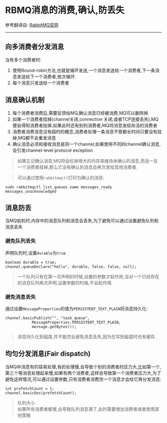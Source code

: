 RBMQ消息的消费,确认,防丢失
===
参考翻译自: [RabbitMQ官网](https://www.rabbitmq.com/tutorials/tutorial-three-java.html)
*************
## 向多消费者分发消息

当有多个消费者时:
1. 使用Round-robin方法,也就是循环发送,一个消息发送给一个消费者,下一条消息发送给下一个消费者,依次循环.
2. 每个消息只发送给一个消费者
## 消息确认机制
1. 每个消费者消费后,需要反馈给MQ,确认消息已经被消费,MQ可以删除掉
2. 如果一个消费者挂掉(channel关闭,connection 关闭,或者TCP连接丢失),MQ便会得知消费者挂掉,如果此时还有别的消费者,MQ将消息发给存活的消费者
3. 消费者消费消息没有超时的概念,消费者处理一条消息不管都长时间只要没有挂掉,MQ都不会重发消息
4. 确认消息必须和接收消息是同一个channel,如果使用不同的channel确认消息,会引发channel-level protocol exception

> 如果忘记确认消息,MQ将会吃掉很大的内存来维持未确认的消息,而且一旦一个消费者挂掉,那么它没有确认的消息会再次发给其他消费者.    

> 可以通过使用`rabbitmqctl`打印为确认的消息: 
```
sudo rabbitmqctl list_queues name messages_ready messages_unacknowledged
```
## 消息防丢
当MQ宕机时,内存中的消息队列和消息会丢失,为了避免可以通过设置避免队列和消息丢失
### 避免队列丢失
声明队列时,设置`durable`为`true`
```
boolean durable = true;
channel.queueDeclare("hello", durable, false, false, null);
```
> 一个队列只有在第一次声明的时候,设置的参数才起作用,当对一个已经存在的消息队列再次声明,设置参数的时候,不会起作用.

### 避免消息丢失
通过设置`MessageProperties`的值为`PERSISTENT_TEXT_PLAIN`将消息持久化:
```
channel.basicPublish("", "task_queue",
            MessageProperties.PERSISTENT_TEXT_PLAIN,
            message.getBytes());
```
> 消息持久化到磁盘,并不能完全避免消息丢失,因为在写到磁盘时也有缓存.
## 均匀分发消息(Fair dispatch)
当MQ中消息有的容易处理,有的处理慢,会导致个别的消费者的压力大,比如第一个,第三个等消息处理起来慢,如果有两个消费者,这样会导致第一个消费者压力大,为了避免这样情况,可以通过设置参数,只有消费者消费完一个消息才会给它再分发消息:
```
int prefetchCount = 1;
channel.basicQos(prefetchCount);
```
> 队列大小  
如果所有消费者都慢,会导致队列消息满了,此时需要增加消费者或者使用其他策略